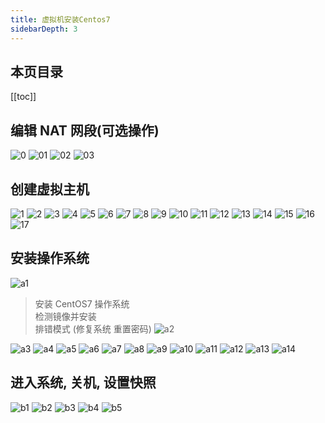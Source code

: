 ```yaml
---
title: 虚拟机安装Centos7
sidebarDepth: 3
---
```


## 本页目录
[[toc]]

## 编辑 NAT 网段(可选操作)
![0](./static/1/0.png)
![01](./static/1/01.png)
![02](./static/1/02.png)
![03](./static/1/03.png)

## 创建虚拟主机
![1](./static/1/1.png)
![2](./static/1/2.png)
![3](./static/1/3.png)
![4](./static/1/4.png)
![5](./static/1/5.png)
![6](./static/1/6.png)
![7](./static/1/7.png)
![8](./static/1/8.png)
![9](./static/1/9.png)
![10](./static/1/10.png)
![11](./static/1/11.png)
![12](./static/1/12.png)
![13](./static/1/13.png)
![14](./static/1/14.png)
![15](./static/1/15.png)
![16](./static/1/16.png)
![17](./static/1/17.png)

## 安装操作系统
![a1](./static/1/a1.png)
> 安装 CentOS7 操作系统\
检测镜像并安装\
排错模式 (修复系统 重置密码)
![a2](./static/1/a2.png)

![a3](./static/1/a3.png)
![a4](./static/1/a4.png)
![a5](./static/1/a5.png)
![a6](./static/1/a6.png)
![a7](./static/1/a7.png)
![a8](./static/1/a8.png)
![a9](./static/1/a9.png)
![a10](./static/1/a10.png)
![a11](./static/1/a11.png)
![a12](./static/1/a12.png)
![a13](./static/1/a13.png)
![a14](./static/1/a14.png)


## 进入系统, 关机, 设置快照
![b1](./static/1/b1.png)
![b2](./static/1/b2.png)
![b3](./static/1/b3.png)
![b4](./static/1/b4.png)
![b5](./static/1/b5.png)



<Valine />